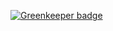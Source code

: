 

[![Greenkeeper badge](https://badges.greenkeeper.io/EndyKaufman/ReactNativeSimpleApp.svg)](https://greenkeeper.io/)